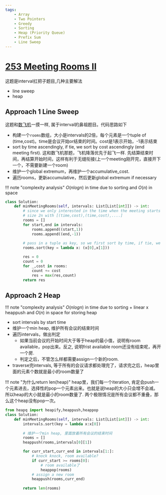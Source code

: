 ```yaml
---
tags:
    - Array
    - Two Pointers
    - Greedy
    - Sorting
    - Heap (Priority Queue)
    - Prefix Sum
    - Line Sweep
---
```

# [253 Meeting Rooms II](https://leetcode.com/problems/meeting-rooms-ii/description/)

这题是interval扛把子题目,几种主要解法

- line sweep
- heap



## Approach 1 Line Sweep

这题和[数飞机](https://www.lintcode.com/problem/391/?utm_source=%5B%27sc-bky-sz-20dec%27%5D)一摸一样, 属于interval的鼻祖题目。代码思路如下

- 构建一个`rooms`数组，大小是intervals的2倍，每个元素是一个tuple of (time,cost)。time是会议开始or结束的时间。cost是1表示开始，-1表示结束
- sort by time ascendingly, if tie, we sort by cost ascendingly (end meeting first). 这和数飞机那题，飞机降落优先于起飞一样. 先结算结束时间，再结算开始时间，这样有利于无缝衔接(上一个meeting刚开完，直接开下一个，不需要新建一个room)
- 维护一个global extremum，再维护一个accumulative_cost.
- 遍历rooms，更新accumulative，然后更新global extremum if necessary

!!! note "complexity analysis"
    $O(nlogn)$ in time due to sorting and $O(n)$ in space

```python
class Solution:
    def minMeetingRooms(self, intervals: List[List[int]]) -> int:
        # since we only interested in the time when the meeting starts and ends
        # size 2n with [(time,cost),(time,cost),....]
        rooms = []
        for start,end in intervals:
            rooms.append((start,1))
            rooms.append((end,-1))
        
        # pass in a tuple as key, so we first sort by time, if tie, we sort by cost (start meeting first)
        rooms.sort(key = lambda x: (x[0],x[1]))

        res = 0
        count = 0
        for _,cost in rooms:
            count += cost
            res = max(res,count)
        return res
```

## Approach 2 Heap

!!! note "complexity analysis"
    $O(nlogn)$ in time due to sorting + linear x heappush and $O(n)$ in space for storing heap

- sort intervals by start time
- 维护一个min heap, 维护所有会议的结束时间
- 遍历intervals，做出判定
    - 如果当前会议的开始时间大于等于heap的最小值，说明有room available，pop出来。反之, 说明frist available room还没有结束呢，再开一个房.
    - 判定之后，不管怎么样都需要assign一个新的room.
- traverse完intervals, 等于所有的会议请求都处理完了，请求完之后，heap里面的元素个数就是最小的room数量了


!!! note "为什么return len(heap)"
    heap里，我们每一个iteration, 肯定会push一个元素进去，选择性的pop一个元素出来。也就是说heap的大小只会增不会减。所以heap的大小就是最小的room数量了. 两个极限情况是所有会议都不重叠，那么这个heap没有pop一次。

```python
from heapq import heapify,heappush,heappop
class Solution:
    def minMeetingRooms(self, intervals: List[List[int]]) -> int:
        intervals.sort(key = lambda x:x[0])
        
        # 维护一个min heap, 里面放着所有会议的结束时间
        rooms = []
        heappush(rooms,intervals[0][1])

        for curr_start,curr_end in intervals[1:]:
            # knock knock, room available?
            if curr_start >= rooms[0]:
                # room available了
                heappop(rooms)
            # assign a new room
            heappush(rooms,curr_end)
        
        return len(rooms)
```